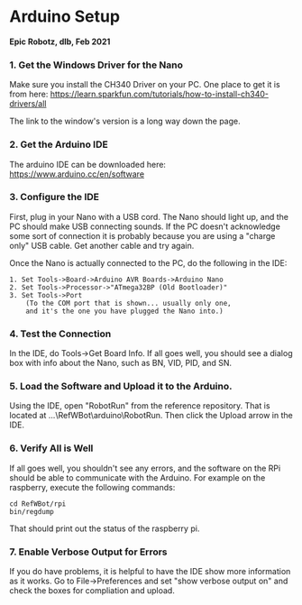 # Arduino Setup
__Epic Robotz, dlb, Feb 2021__


### 1. Get the Windows Driver for the Nano

 Make sure you install the CH340 Driver on your PC.  One place to get it is from here: 
	https://learn.sparkfun.com/tutorials/how-to-install-ch340-drivers/all

The link to the window's version is a long way down the page.

### 2. Get the Arduino IDE

The arduino IDE can be downloaded here: https://www.arduino.cc/en/software

### 3. Configure the IDE
First, plug in your Nano with a USB cord.  The Nano should light up, and the PC should make USB connecting sounds.  If the PC doesn't acknowledge some sort of connection it is probably because you are using a "charge only" USB cable. Get another cable and try again.

Once the Nano is actually connected to the PC, do the following in the IDE:

    1. Set Tools->Board->Arduino AVR Boards->Arduino Nano
    2. Set Tools->Processor->"ATmega32BP (Old Bootloader)"
    3. Set Tools->Port 
        (To the COM port that is shown... usually only one, 
        and it's the one you have plugged the Nano into.)

### 4. Test the Connection
In the IDE, do Tools->Get Board Info.  If all goes well, you should see a dialog box with info about the Nano, such as BN, VID, PID, and SN.

### 5. Load the Software and Upload it to the Arduino.
Using the IDE, open "RobotRun" from the reference repository.  That is located at ...\RefWBot\arduino\RobotRun.  Then click the Upload arrow in the IDE.  

### 6. Verify All is Well
If all goes well, you shouldn't see any errors, and the software on the RPi should be able to communicate with the Arduino.  For example 
on the raspberry, execute the following commands:

    cd RefWBot/rpi
    bin/regdump

That should print out the status of the raspberry pi.

### 7. Enable Verbose Output for Errors
If you do have problems, it is helpful to have the IDE show more information as it works.  Go to File->Preferences and set "show verbose output on" and check the boxes for compliation and upload.





